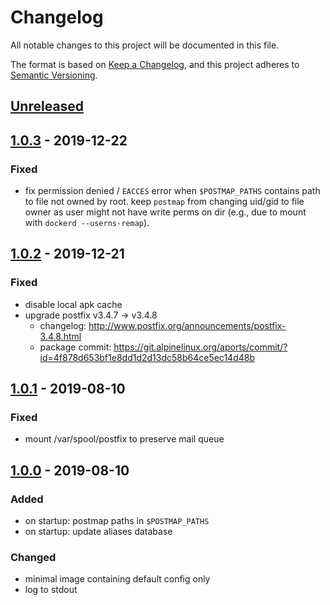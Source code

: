 # Changelog
All notable changes to this project will be documented in this file.

The format is based on [Keep a Changelog](https://keepachangelog.com/en/1.0.0/),
and this project adheres to [Semantic Versioning](https://semver.org/spec/v2.0.0.html).

## [Unreleased]

## [1.0.3] - 2019-12-22
### Fixed
- fix permission denied / `EACCES` error
  when `$POSTMAP_PATHS` contains path to file not owned by root.
  keep `postmap` from changing uid/gid to file owner
  as user might not have write perms on dir
  (e.g., due to mount with `dockerd --userns-remap`).

## [1.0.2] - 2019-12-21
### Fixed
- disable local apk cache
- upgrade postfix v3.4.7 -> v3.4.8
  - changelog: http://www.postfix.org/announcements/postfix-3.4.8.html
  - package commit: https://git.alpinelinux.org/aports/commit/?id=4f878d653bf1e8dd1d2d13dc58b64ce5ec14d48b

## [1.0.1] - 2019-08-10
### Fixed
- mount /var/spool/postfix to preserve mail queue

## [1.0.0] - 2019-08-10
### Added
- on startup: postmap paths in `$POSTMAP_PATHS`
- on startup: update aliases database

### Changed
- minimal image containing default config only
- log to stdout

[Unreleased]: https://github.com/fphammerle/docker-postfix/compare/1.0.3...HEAD
[1.0.3]: https://github.com/fphammerle/docker-postfix/compare/1.0.2...1.0.3
[1.0.2]: https://github.com/fphammerle/docker-postfix/compare/1.0.1...1.0.2
[1.0.1]: https://github.com/fphammerle/docker-postfix/compare/1.0.0...1.0.1
[1.0.0]: https://github.com/fphammerle/docker-postfix/releases/tag/1.0.0
